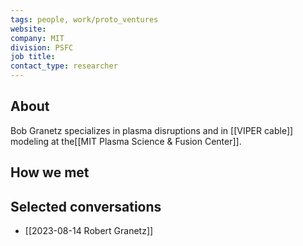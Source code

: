 ```yaml
---
tags: people, work/proto_ventures
website: 
company: MIT
division: PSFC
job title: 
contact_type: researcher
---
```

## About
Bob Granetz specializes in plasma disruptions and in [[VIPER cable]] modeling at the[[MIT Plasma Science & Fusion Center]].
## How we met

## Selected conversations
- [[2023-08-14 Robert Granetz]]